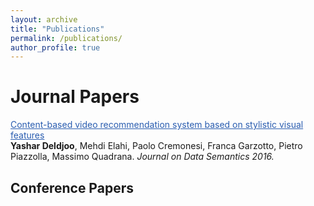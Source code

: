 ```yaml
---
layout: archive
title: "Publications"
permalink: /publications/
author_profile: true
---
```


<h1>Journal Papers</h1>

<a href="https://yasdel.github.io/publication/JoDS16" style="color: #2A5DB0">Content-based video recommendation system based on stylistic visual features</a><br><b>Yashar Deldjoo</b>, Mehdi Elahi, Paolo Cremonesi, Franca Garzotto, Pietro Piazzolla, Massimo Quadrana. <i> Journal on Data Semantics 2016.</i>

<h2>Conference Papers</h2>



